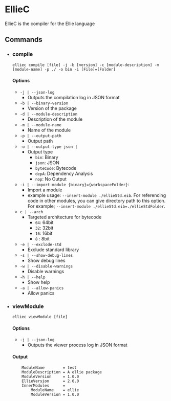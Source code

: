 # EllieC

EllieC is the compiler for the Ellie language

## Commands

- ### compile
  `elliec compile [file] -j -b [version] -c [module-description] -m [module-name] -p ./ -o bin -i [File]=[Folder]`
  #### Options
  - `-j | --json-log`
    - Outputs the compilation log in JSON format
  - `-b | --binary-version`
    - Version of the package
  - `-d | --module-description`
    - Description of the module
  - `-m | --module-name`
    - Name of the module
  - `-p | --output-path`
    - Output path
  - `-o | --output-type json | `
    - Output type
        * `bin`: Binary
        * `json`: JSON
        * `byteCode`: Bytecode
        * `depA`: Dependency Analysis
        * `nop`: No Output
  - `-i | --import-module {binary}={workspaceFolder}`:
    - Import a module
    - example usage: `--insert-module ./ellieStd.eib`. For referencing code in other modules, you can give directory path to this option. For example; `--insert-module ./ellieStd.eib=./ellieStdFolder`.
  - `c | --arch`
    - Targeted architecture for bytecode
        * `64`: 64bit
        * `32`: 32bit
        * `16`: 16bit
        * `8` : 8bit
  - `-e | --exclode-std`
    - Exclude standard library
  - `-s | --show-debug-lines`
    - Show debug lines
  - `-w | --disable-warnings`
    - Disable warnings
  - `-h | --help`
    - Show help
  - `-a | --allow-panics`
    - Allow panics

- ### viewModule
    `elliec viewModule [file]`
    #### Options
    - `-j | --json-log`
      - Outputs the viewer process log in JSON format
    #### Output
    ```
        ModuleName        = test
        ModuleDescription = A ellie package
        ModuleVersion     = 1.0.0
        EllieVersion      = 2.0.0
        InnerModules      =
            ModuleName    = ellie
            ModuleVersion = 1.0.0
    ```
